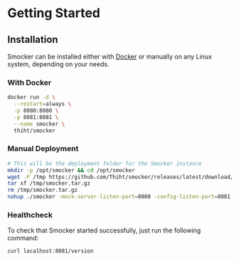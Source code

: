 # Getting Started

## Installation

Smocker can be installed either with [Docker](https://www.docker.com/) or manually on any Linux system, depending on your needs.

### With Docker

```sh
docker run -d \
  --restart=always \
  -p 8080:8080 \
  -p 8081:8081 \
  --name smocker \
  thiht/smocker
```

### Manual Deployment

```sh
# This will be the deployment folder for the Smocker instance
mkdir -p /opt/smocker && cd /opt/smocker
wget -P /tmp https://github.com/Thiht/smocker/releases/latest/download/smocker.tar.gz
tar xf /tmp/smocker.tar.gz
rm /tmp/smocker.tar.gz
nohup ./smocker -mock-server-listen-port=8080 -config-listen-port=8081 &
```

### Healthcheck

To check that Smocker started successfully, just run the following command:

```sh
curl localhost:8081/version
```
